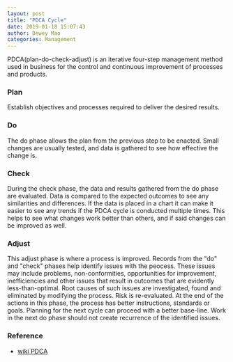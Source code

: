```yaml
--- 
layout: post 
title: "PDCA Cycle" 
date: 2019-01-18 15:07:43 
author: Dewey Mao 
categories: Management 
--- 
```

PDCA(plan-do-check-adjust) is an iterative four-step management method used in business for the control and continuous improvement of processes 
and products.

### Plan
Establish objectives and processes required to deliver the desired results.

### Do
The do phase allows the plan from the previous step to be enacted. Small changes are usually tested, and data is gathered to see how effective the change is.

### Check
During the check phase, the data and results gathered from the do phase are evaluated. Data is compared to the expected outcomes to see any 
similarities and differences. If the data is placed in a chart it can make it easier to see any trends if the PDCA cycle is conducted multiple 
times. This helps to see what changes work better than others, and if said changes can be improved as well.

### Adjust
This adjust phase is where a process is improved. Records from the "do" and "check" phases help identify issues with the peocess. These issues 
may include problems, non-conformities, opportunities for improvement, inefficiencies and other issues that result in outcomes that are evidently 
less-than-optimal. Root causes of such issues are investigated, found and eliminated by modifying the process. Risk is re-evaluated. 
At the end of the actions in this phase, the process has better instructions, standards or goals. Planning for the next cycle can proceed 
with a better base-line. Work in the next do phase should not create recurrence of the identified issues. 

### Reference 
- <a href="https://en.wikipedia.org/wiki/PDCA" target="_blank"> wiki PDCA </a> 
